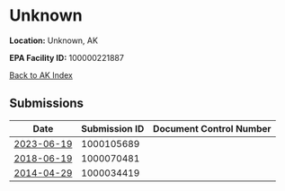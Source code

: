 # Unknown

**Location:** Unknown, AK

**EPA Facility ID:** 100000221887

[Back to AK Index](../../index.md)

## Submissions

| Date | Submission ID | Document Control Number |
|------|--------------|-------------------------|
| [2023-06-19](submissions/1000105689.md) | 1000105689 |  |
| [2018-06-19](submissions/1000070481.md) | 1000070481 |  |
| [2014-04-29](submissions/1000034419.md) | 1000034419 |  |
